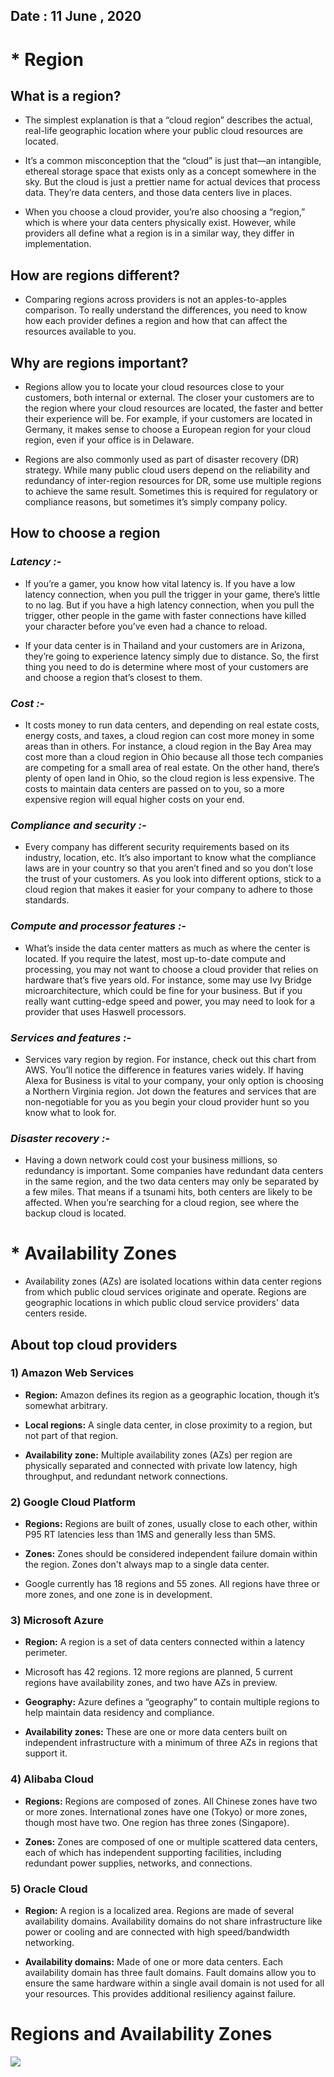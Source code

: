  ## Date : 11 June , 2020
 
 # * Region 
 
 ## What is a region?
 
- The simplest explanation is that a “cloud region” describes the actual, real-life geographic location where your public cloud resources are located.
 
- It’s a common misconception that the “cloud” is just that—an intangible, ethereal storage space that exists only as a concept somewhere in the sky. But the cloud is just a prettier name for actual devices that process data. They’re data centers, and those data centers live in places.
 
- When you choose a cloud provider, you’re also choosing a “region,” which is where your data centers physically exist. However, while providers all define what a region is in a similar way, they differ in implementation.
 
 ## How are regions different?
 
- Comparing regions across providers is not an apples-to-apples comparison. To really understand the differences, you need to know how each provider defines a region and how that can affect the resources available to you.
 
 ## Why are regions important?
 
- Regions allow you to locate your cloud resources close to your customers, both internal or external. The closer your customers are to the region where your cloud resources are located, the faster and better their experience will be. For example, if your customers are located in Germany, it makes sense to choose a European region for your cloud region, even if your office is in Delaware.
 
- Regions are also commonly used as part of disaster recovery (DR) strategy. While many public cloud users depend on the reliability and redundancy of inter-region resources for DR, some use multiple regions to achieve the same result. Sometimes this is required for regulatory or compliance reasons, but sometimes it’s simply company policy.
 
## How to choose a region
 
### ***Latency :-***
 
- If you’re a gamer, you know how vital latency is. If you have a low latency connection, when you pull the trigger in your game, there’s little to no lag. But if you have a high latency connection, when you pull the trigger, other people in the game with faster connections have killed your character before you’ve even had a chance to reload.

- If your data center is in Thailand and your customers are in Arizona, they’re going to experience latency simply due to distance. So, the first thing you need to do is determine where most of your customers are and choose a region that’s closest to them.

### ***Cost :-***

- It costs money to run data centers, and depending on real estate costs, energy costs, and taxes, a cloud region can cost more money in some areas than in others. For instance, a cloud region in the Bay Area may cost more than a cloud region in Ohio because all those tech companies are competing for a small area of real estate. On the other hand, there’s plenty of open land in Ohio, so the cloud region is less expensive. The costs to maintain data centers are passed on to you, so a more expensive region will equal higher costs on your end.

### ***Compliance and security :-***

- Every company has different security requirements based on its industry, location, etc. It’s also important to know what the compliance laws are in your country so that you aren’t fined and so you don’t lose the trust of your customers. As you look into different options, stick to a cloud region that makes it easier for your company to adhere to those standards.

### ***Compute and processor features :-***

- What’s inside the data center matters as much as where the center is located. If you require the latest, most up-to-date compute and processing, you may not want to choose a cloud provider that relies on hardware that’s five years old. For instance, some may use Ivy Bridge microarchitecture, which could be fine for your business. But if you really want cutting-edge speed and power, you may need to look for a provider that uses Haswell processors.

### ***Services and features :-***

- Services vary region by region. For instance, check out this chart from AWS. You’ll notice the difference in features varies widely. If having Alexa for Business is vital to your company, your only option is choosing a Northern Virginia region. Jot down the features and services that are non-negotiable for you as you begin your cloud provider hunt so you know what to look for.

### ***Disaster recovery :-***

- Having a down network could cost your business millions, so redundancy is important. Some companies have redundant data centers in the same region, and the two data centers may only be separated by a few miles. That means if a tsunami hits, both centers are likely to be affected. When you’re searching for a cloud region, see where the backup cloud is located.

# * Availability Zones 

- Availability zones (AZs) are isolated locations within data center regions from which public cloud services originate and operate. Regions are geographic locations in which public cloud service providers' data centers reside.

## About top cloud providers

### 1) Amazon Web Services

- **Region:** Amazon defines its region as a geographic location, though it’s somewhat arbitrary.

- **Local regions:** A single data center, in close proximity to a region, but not part of that region.

- **Availability zone:** Multiple availability zones (AZs) per region are physically separated and connected with private low latency, high throughput, and redundant network connections.

### 2) Google Cloud Platform

- **Regions:** Regions are built of zones, usually close to each other, within P95 RT latencies less than 1MS and generally less than 5MS.

- **Zones:** Zones should be considered independent failure domain within the region. Zones don't always map to a single data center.

- Google currently has 18 regions and 55 zones. All regions have three or more zones, and one zone is in development.

### 3) Microsoft Azure

- **Region:** A region is a set of data centers connected within a latency perimeter.

- Microsoft has 42 regions. 12 more regions are planned, 5 current regions have availability zones, and two have AZs in preview.

- **Geography:** Azure defines a “geography” to contain multiple regions to help maintain data residency and compliance.

- **Availability zones:** These are one or more data centers built on independent infrastructure with a minimum of three AZs in regions that support it.

### 4) Alibaba Cloud

- **Regions:** Regions are composed of zones. All Chinese zones have two or more zones. International zones have one (Tokyo) or more zones, though most have two. One region has three zones (Singapore).

- **Zones:** Zones are composed of one or multiple scattered data centers, each of which has independent supporting facilities, including redundant power supplies, networks, and connections.

### 5) Oracle Cloud

- **Region:** A region is a localized area. Regions are made of several availability domains. Availability domains do not share infrastructure like power or cooling and are connected with high speed/bandwidth networking.

- **Availability domains:** Made of one or more data centers. Each availability domain has three fault domains. Fault domains allow you to ensure the same hardware within a single avail domain is not used for all your resources. This provides additional resiliency against failure.

# Regions and Availability Zones 

![](https://secureservercdn.net/160.153.138.177/3d9.249.myftpupload.com/wp-content/uploads/2016/03/screen-shot-2016-03-20-at-3-06-22-pm.png)
